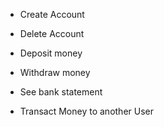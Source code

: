- Create Account
- Delete Account

- Deposit money
- Withdraw money
- See bank statement
- Transact Money to another User


